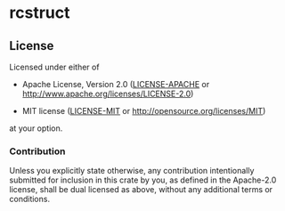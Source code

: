 # rcstruct

## License

Licensed under either of

-   Apache License, Version 2.0
    ([LICENSE-APACHE](LICENSE-APACHE) or <http://www.apache.org/licenses/LICENSE-2.0>)

-   MIT license
    ([LICENSE-MIT](LICENSE-MIT) or <http://opensource.org/licenses/MIT>)

at your option.

### Contribution

Unless you explicitly state otherwise, any contribution intentionally
submitted for inclusion in this crate by you, as defined in the Apache-2.0
license, shall be dual licensed as above, without any additional terms or
conditions.
